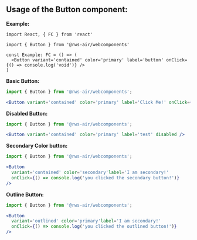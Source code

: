 ## Usage of the Button component:

**Example:**

```tsx
import React, { FC } from 'react'

import { Button } from '@rws-air/webcomponents'

const Example: FC = () => (
  <Button variant='contained' color='primary' label='button' onClick={() => console.log('void')} />
)
```

**Basic Button:**

```jsx
import { Button } from '@rws-air/webcomponents';

<Button variant='contained' color='primary' label='Click Me!' onClick={() => console.log('you clicked the basic button!')} />
```

**Disabled Button:**

```jsx
import { Button } from '@rws-air/webcomponents';

<Button variant='contained' color='primary' label='test' disabled />
```

**Secondary Color button:**

```jsx
import { Button } from '@rws-air/webcomponents';

<Button
  variant='contained' color='secondary'label='I am secondary!'
  onClick={() => console.log('you clicked the secondary button!')} 
/>
```

**Outline Button:**

```jsx
import { Button } from '@rws-air/webcomponents';

<Button
  variant='outlined' color='primary'label='I am secondary!'
  onClick={() => console.log('you clicked the outlined button!')} 
/>
```